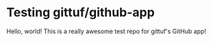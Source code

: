 # Testing gittuf/github-app

Hello, world! This is a really awesome test repo for gittuf's GitHub app!
